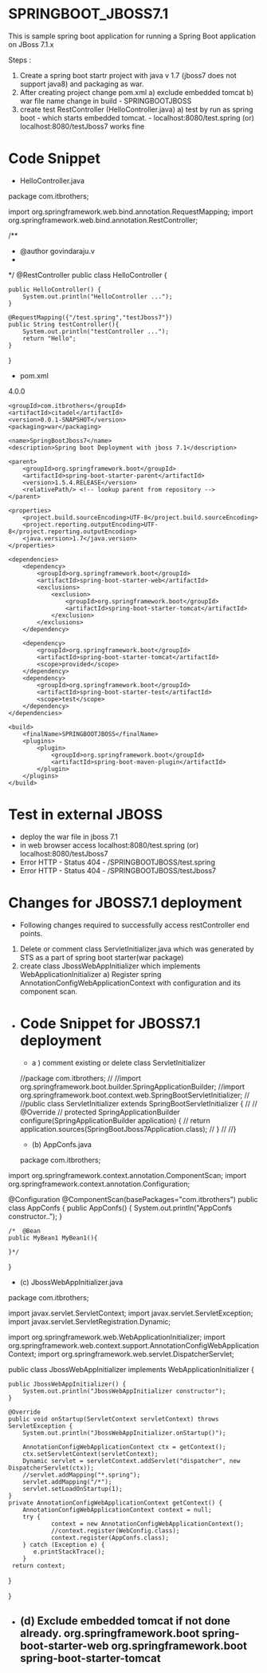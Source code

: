 # SPRINGBOOT_JBOSS7.1


This is sample spring boot application for running a Spring Boot application on JBoss 7.1.x

Steps :
1. Create a spring boot startr project with java v 1.7 (jboss7 does not support java8) and packaging as war.
2. After creating project change pom.xml
	a) exclude embedded tomcat
	b) war file name change in build - <finalName>SPRINGBOOTJBOSS</finalName> 
3. create test RestController (HelloController.java)
	a)  test by run as spring boot 
		- which starts embedded tomcat.
		- localhost:8080/test.spring (or) localhost:8080/testJboss7 works fine


# Code Snippet

- HelloController.java

package com.itbrothers;


import org.springframework.web.bind.annotation.RequestMapping;
import org.springframework.web.bind.annotation.RestController;

/**
 * @author govindaraju.v
 *
 */
@RestController
public class HelloController {

	public HelloController() {
		System.out.println("HelloController ...");
	}
	
	@RequestMapping({"/test.spring","testJboss7"})
	public String testController(){
		System.out.println("testController ...");
		return "Hello";
	}
	
}

- pom.xml

<?xml version="1.0" encoding="UTF-8"?>
<project xmlns="http://maven.apache.org/POM/4.0.0" xmlns:xsi="http://www.w3.org/2001/XMLSchema-instance"
	xsi:schemaLocation="http://maven.apache.org/POM/4.0.0 http://maven.apache.org/xsd/maven-4.0.0.xsd">
	<modelVersion>4.0.0</modelVersion>

	<groupId>com.itbrothers</groupId>
	<artifactId>citadel</artifactId>
	<version>0.0.1-SNAPSHOT</version>
	<packaging>war</packaging>

	<name>SpringBootJboss7</name>
	<description>Spring boot Deployment with jboss 7.1</description>

	<parent>
		<groupId>org.springframework.boot</groupId>
		<artifactId>spring-boot-starter-parent</artifactId>
		<version>1.5.4.RELEASE</version>
		<relativePath/> <!-- lookup parent from repository -->
	</parent>

	<properties>
		<project.build.sourceEncoding>UTF-8</project.build.sourceEncoding>
		<project.reporting.outputEncoding>UTF-8</project.reporting.outputEncoding>
		<java.version>1.7</java.version>
	</properties>

	<dependencies>
		<dependency>
			<groupId>org.springframework.boot</groupId>
			<artifactId>spring-boot-starter-web</artifactId>
			<exclusions>
				<exclusion>
					<groupId>org.springframework.boot</groupId>
					<artifactId>spring-boot-starter-tomcat</artifactId>
				</exclusion>
			</exclusions>
		</dependency>

		<dependency>
			<groupId>org.springframework.boot</groupId>
			<artifactId>spring-boot-starter-tomcat</artifactId>
			<scope>provided</scope>
		</dependency>
		<dependency>
			<groupId>org.springframework.boot</groupId>
			<artifactId>spring-boot-starter-test</artifactId>
			<scope>test</scope>
		</dependency>
	</dependencies>

	<build>
		<finalName>SPRINGBOOTJBOSS</finalName>
		<plugins>
			<plugin>
				<groupId>org.springframework.boot</groupId>
				<artifactId>spring-boot-maven-plugin</artifactId>
			</plugin>
		</plugins>
	</build>


</project>

# Test in external JBOSS
 - 	deploy the war file in jboss 7.1 
 - in web browser access localhost:8080/test.spring (or) localhost:8080/testJboss7
 - Error HTTP - Status 404 - /SPRINGBOOTJBOSS/test.spring 
 - Error HTTP - Status 404 - /SPRINGBOOTJBOSS/testJboss7

# Changes for JBOSS7.1 deployment

- Following changes required to successfully access restController end points.

 1) Delete or comment class ServletInitializer.java which was generated by STS as a part of spring boot starter(war package)
 2) create class JbossWebAppInitializer which implements WebApplicationInitializer
 		a) Register spring AnnotationConfigWebApplicationContext with configuration and its component scan.
 		
 - # Code Snippet for JBOSS7.1 deployment

   - a ) comment existing or delete class ServletInitializer
   
   //package com.itbrothers;
//
//import org.springframework.boot.builder.SpringApplicationBuilder;
//import org.springframework.boot.context.web.SpringBootServletInitializer;
//
//public class ServletInitializer extends SpringBootServletInitializer {
//
//	@Override
//	protected SpringApplicationBuilder configure(SpringApplicationBuilder application) {
//		return application.sources(SpringBootJboss7Application.class);
//	}
//
//}
   
   
   
   - (b) AppConfs.java 
   
   package com.itbrothers;

import org.springframework.context.annotation.ComponentScan;
import org.springframework.context.annotation.Configuration;

@Configuration
@ComponentScan(basePackages="com.itbrothers")
public class AppConfs {
	public AppConfs() {
		System.out.println("AppConfs constructor..");
	}

	/*	@Bean
	public MyBean1 MyBean1(){
		
	}*/
}
   
    
   - (c) JbossWebAppInitializer.java
   
package com.itbrothers;

import javax.servlet.ServletContext;
import javax.servlet.ServletException;
import javax.servlet.ServletRegistration.Dynamic;

import org.springframework.web.WebApplicationInitializer;
import org.springframework.web.context.support.AnnotationConfigWebApplicationContext;
import org.springframework.web.servlet.DispatcherServlet;

public class JbossWebAppInitializer implements WebApplicationInitializer {

	public JbossWebAppInitializer() {
		System.out.println("JbossWebAppInitializer constructor");
	}
	
	@Override
	public void onStartup(ServletContext servletContext) throws ServletException {
		System.out.println("JbossWebAppInitializer.onStartup()");
		
        AnnotationConfigWebApplicationContext ctx = getContext();
        ctx.setServletContext(servletContext);
        Dynamic servlet = servletContext.addServlet("dispatcher", new DispatcherServlet(ctx));
        //servlet.addMapping("*.spring");
        servlet.addMapping("/*");
        servlet.setLoadOnStartup(1);
	}
	private AnnotationConfigWebApplicationContext getContext() {
        AnnotationConfigWebApplicationContext context = null;
        try {
                context = new AnnotationConfigWebApplicationContext();
                //context.register(WebConfig.class);
                context.register(AppConfs.class);
        } catch (Exception e) {
     	   e.printStackTrace();
        }
     return context;
 }

}
   
- (d) Exclude embedded tomcat if not done already.
   		<dependency>
			<groupId>org.springframework.boot</groupId>
			<artifactId>spring-boot-starter-web</artifactId>
			<exclusions>
				<exclusion>
					<groupId>org.springframework.boot</groupId>
					<artifactId>spring-boot-starter-tomcat</artifactId>
				</exclusion>
			</exclusions>
		</dependency>
	-
   
   
   	


